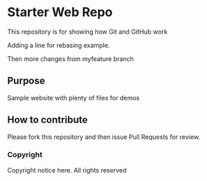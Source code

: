 # Starter Web Repo

This repository is for showing how Git and GitHub work

Adding a line for rebasing example.

Then more changes from myfeature branch

## Purpose

Sample website with plenty of files for demos

## How to contribute

Please fork this repository and then issue Pull Requests for review.

### Copyright
Copyright notice here. All rights reserved